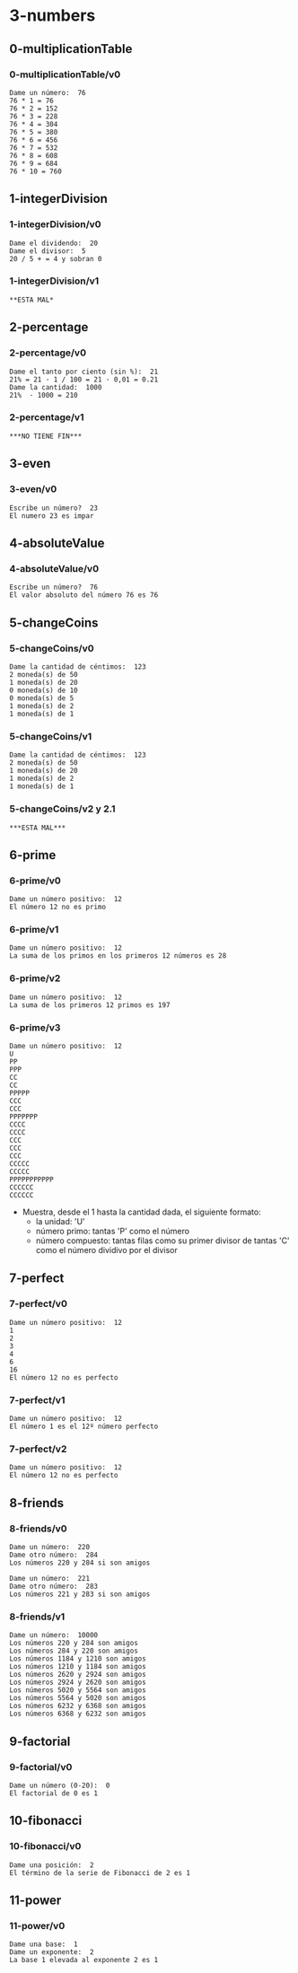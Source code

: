# 3-numbers

## 0-multiplicationTable

### 0-multiplicationTable/v0
~~~
Dame un número:  76
76 * 1 = 76
76 * 2 = 152
76 * 3 = 228
76 * 4 = 304
76 * 5 = 380
76 * 6 = 456
76 * 7 = 532
76 * 8 = 608
76 * 9 = 684
76 * 10 = 760
~~~

## 1-integerDivision

### 1-integerDivision/v0
~~~
Dame el dividendo:  20
Dame el divisor:  5
20 / 5 + = 4 y sobran 0
~~~

### 1-integerDivision/v1
~~~
**ESTA MAL*
~~~

## 2-percentage

### 2-percentage/v0
~~~
Dame el tanto por ciento (sin %):  21
21% = 21 · 1 / 100 = 21 · 0,01 = 0.21
Dame la cantidad:  1000
21%  · 1000 = 210
~~~

### 2-percentage/v1
~~~
***NO TIENE FIN***
~~~

## 3-even

### 3-even/v0
~~~
Escribe un número?  23
El numero 23 es impar
~~~

## 4-absoluteValue

### 4-absoluteValue/v0
~~~
Escribe un número?  76
El valor absoluto del número 76 es 76
~~~


## 5-changeCoins

### 5-changeCoins/v0
~~~
Dame la cantidad de céntimos:  123
2 moneda(s) de 50
1 moneda(s) de 20
0 moneda(s) de 10
0 moneda(s) de 5
1 moneda(s) de 2
1 moneda(s) de 1
~~~

### 5-changeCoins/v1
~~~
Dame la cantidad de céntimos:  123
2 moneda(s) de 50
1 moneda(s) de 20
1 moneda(s) de 2 
1 moneda(s) de 1 
~~~


### 5-changeCoins/v2 y 2.1
~~~
***ESTA MAL***
~~~

## 6-prime

### 6-prime/v0
~~~
Dame un número positivo:  12
El número 12 no es primo
~~~
### 6-prime/v1
~~~
Dame un número positivo:  12
La suma de los primos en los primeros 12 números es 28
~~~

### 6-prime/v2
~~~
Dame un número positivo:  12
La suma de los primeros 12 primos es 197
~~~

### 6-prime/v3
~~~
Dame un número positivo:  12
U  
PP 
PPP
CC 
CC 
PPPPP
CCC
CCC
PPPPPPP
CCCC
CCCC
CCC
CCC
CCC
CCCCC
CCCCC
PPPPPPPPPPP
CCCCCC
CCCCCC
~~~

* Muestra, desde el 1 hasta la cantidad dada, el siguiente formato:
    * la unidad: 'U'
    * número primo: tantas 'P' como el número
    * número compuesto: tantas filas como su primer divisor de tantas 'C' como el número dividivo por el divisor

## 7-perfect

### 7-perfect/v0
~~~
Dame un número positivo:  12
1
2
3
4
6
16
El número 12 no es perfecto
~~~

### 7-perfect/v1
~~~
Dame un número positivo:  12
El número 1 es el 12º número perfecto
~~~

### 7-perfect/v2
~~~
Dame un número positivo:  12
El número 12 no es perfecto
~~~

## 8-friends

### 8-friends/v0
~~~
Dame un número:  220
Dame otro número:  284
Los números 220 y 284 si son amigos
~~~
~~~
Dame un número:  221
Dame otro número:  283
Los números 221 y 283 si son amigos
~~~

### 8-friends/v1
~~~
Dame un número:  10000
Los números 220 y 284 son amigos
Los números 284 y 220 son amigos
Los números 1184 y 1210 son amigos
Los números 1210 y 1184 son amigos
Los números 2620 y 2924 son amigos
Los números 2924 y 2620 son amigos
Los números 5020 y 5564 son amigos
Los números 5564 y 5020 son amigos
Los números 6232 y 6368 son amigos
Los números 6368 y 6232 son amigos
~~~


## 9-factorial

### 9-factorial/v0
~~~
Dame un número (0-20):  0
El factorial de 0 es 1
~~~
## 10-fibonacci

### 10-fibonacci/v0
~~~
Dame una posición:  2
El término de la serie de Fibonacci de 2 es 1
~~~
## 11-power

### 11-power/v0
~~~
Dame una base:  1
Dame un exponente:  2
La base 1 elevada al exponente 2 es 1
~~~

